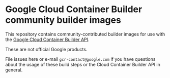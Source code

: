 # Google Cloud Container Builder community builder images

This repository contains community-contributed builder images for use with the [Google Cloud Container
Builder API](https://cloud.google.com/container-builder/docs/).

These are not official Google products.

File issues here or e-mail `gcr-contact@google.com` if you have questions about
the usage of these build steps or the Cloud Container Builder API in general.

